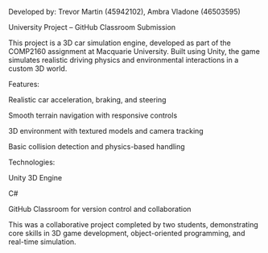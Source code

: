 Developed by: Trevor Martin (45942102), Ambra Vladone (46503595)

University Project – GitHub Classroom Submission



This project is a 3D car simulation engine, developed as part of the COMP2160 assignment at Macquarie University. Built using Unity, the game simulates realistic driving physics and environmental interactions in a custom 3D world.



Features:

Realistic car acceleration, braking, and steering



Smooth terrain navigation with responsive controls



3D environment with textured models and camera tracking



Basic collision detection and physics-based handling



Technologies:

Unity 3D Engine



C#



GitHub Classroom for version control and collaboration



This was a collaborative project completed by two students, demonstrating core skills in 3D game development, object-oriented programming, and real-time simulation.





